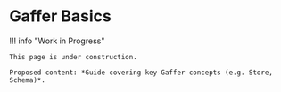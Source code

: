# Gaffer Basics

!!! info "Work in Progress"

    This page is under construction.

    Proposed content: *Guide covering key Gaffer concepts (e.g. Store, Schema)*.